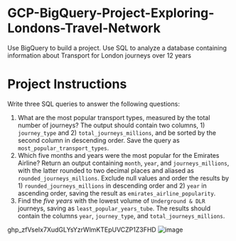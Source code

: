 # GCP-BigQuery-Project-Exploring-Londons-Travel-Network
Use BigQuery to build a project. Use SQL to analyze a database containing information about Transport for London journeys over 12 years

# Project Instructions

Write three SQL queries to answer the following questions:

1. What are the most popular transport types, measured by the total number of journeys? The output should contain two columns, 1) `journey_type` and 2) `total_journeys_millions`, and be sorted by the second column in descending order. Save the query as `most_popular_transport_types`.
2. Which five months and years were the most popular for the Emirates Airline? Return an output containing `month`, `year`, and `journeys_millions`, with the latter rounded to two decimal places and aliased as `rounded_journeys_millions`. Exclude null values and order the results by 1) `rounded_journeys_millions` in descending order and 2) `year` in ascending order, saving the result as `emirates_airline_popularity`.
3. Find the *five years* with the lowest volume of `Underground & DLR` journeys, saving as `least_popular_years_tube`. The results should contain the columns `year`, `journey_type`, and `total_journeys_millions`.

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
![image](https://github.com/janaom/GCP-BigQuery-Project-Exploring-Londons-Travel-Network/assets/83917694/f01cc417-6b0e-403c-ad4a-17d97b5533ee)
